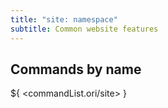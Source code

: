 ```yaml
---
title: "site: namespace"
subtitle: Common website features
---
```


## Commands by name

${ <commandList.ori/site> }
